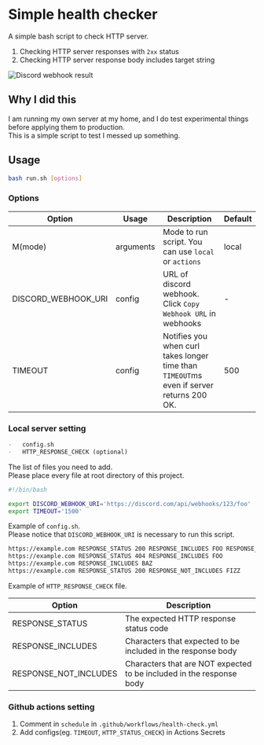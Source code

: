 # Simple health checker

A simple bash script to check HTTP server.

1. Checking HTTP server responses with `2xx` status
2. Checking HTTP server response body includes target string

![Discord webhook result](https://cdn.discordapp.com/attachments/1102888096007196733/1102938780178059265/image.png)

## Why I did this

I am running my own server at my home, and I do test experimental things before applying them to production.\
This is a simple script to test I messed up something.

## Usage

```sh
bash run.sh [options]
```

### Options

| Option              | Usage     | Description                                                                              | Default |
| ------------------- | --------- | ---------------------------------------------------------------------------------------- | ------- |
| M(mode)             | arguments | Mode to run script. You can use `local` or `actions`                                     | local   |
| DISCORD_WEBHOOK_URI | config    | URL of discord webhook. Click `Copy Webhook URL` in webhooks                             | -       |
| TIMEOUT             | config    | Notifies you when curl takes longer time than `TIMEOUT`ms even if server returns 200 OK. | 500     |

### Local server setting

```md
-   config.sh
-   HTTP_RESPONSE_CHECK (optional)
```

The list of files you need to add.\
Please place every file at root directory of this project.

```sh
#!/bin/bash

export DISCORD_WEBHOOK_URI='https://discord.com/api/webhooks/123/foo'
export TIMEOUT='1500'
```

Example of `config.sh`.\
Please notice that `DISCORD_WEBHOOK_URI` is necessary to run this script.

```txt
https://example.com RESPONSE_STATUS 200 RESPONSE_INCLUDES FOO RESPONSE_NOT_INCLUDES BAR
https://example.com RESPONSE_STATUS 404 RESPONSE_INCLUDES FOO
https://example.com RESPONSE_INCLUDES BAZ
https://example.com RESPONSE_STATUS 200 RESPONSE_NOT_INCLUDES FIZZ
```

Example of `HTTP_RESPONSE_CHECK` file.

| Option                | Description                                                          |
| --------------------- | -------------------------------------------------------------------- |
| RESPONSE_STATUS       | The expected HTTP response status code                               |
| RESPONSE_INCLUDES     | Characters that expected to be included in the response body         |
| RESPONSE_NOT_INCLUDES | Characters that are NOT expected to be included in the response body |

### Github actions setting

1. Comment in `schedule` in `.github/workflows/health-check.yml`
2. Add configs(eg. `TIMEOUT`, `HTTP_STATUS_CHECK`) in Actions Secrets
